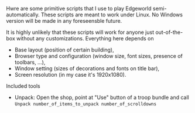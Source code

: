 Hwre are some primitive scripts that I use to play Edgeworld semi-automatically. These scripts are meant to work under Linux. No Windows version will be made in any foreseensble future.

It is highly unlikely that these scripts will work for anyone just out-of-the-box without any customizations. Everything here depends on
* Base layout (position of certain building),
* Browser type and configuration (window size, font sizes, presence of toolbars, ...),
* Window setting (sizes of decorations and fonts on title bar),
* Screen resolution (in my case it's 1920x1080).

Included tools
* Unpack: Open the shop, point at "Use" button of a troop bundle and call `Unpack number_of_items_to_unpack number_of_scrolldowns`
